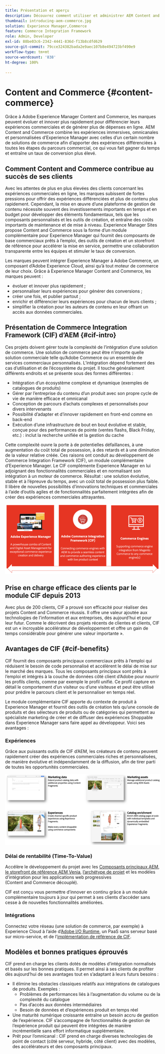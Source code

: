 ```yaml
---
title: Présentation et aperçu
description: Découvrez comment utiliser et administrer AEM Content and Commerce avec des articles utiles sur les intégrations et sur la prise en main d’AEM Storefront.
thumbnail: introducing-aem-commerce.jpg
solution: Experience Manager,Commerce
feature: Commerce Integration Framework
role: Admin, Developer
exl-id: 88be03c6-2342-4441-836d-f13b8cdfd629
source-git-commit: 79cce324382bada2e9aec107b8e494723bf490e9
workflow-type: tm+mt
source-wordcount: '838'
ht-degree: 100%

---
```


# Content and Commerce {#content-commerce}

Grâce à Adobe Experience Manager Content and Commerce, les marques peuvent évoluer et innover plus rapidement pour différencier leurs expériences commerciales et de générer plus de dépenses en ligne. AEM Content and Commerce combine les expériences immersives, omnicanales et personnalisées d’Experience Manager avec celles d’un certain nombre de solutions de commerce afin d’apporter des expériences différenciées à toutes les étapes du parcours commercial, ce qui vous fait gagner du temps et entraîne un taux de conversion plus élevé.

## Comment Content and Commerce contribue au succès de ses clients

Avec les attentes de plus en plus élevées des clients concernant les expériences commerciales en ligne, les marques subissent de fortes pressions pour offrir des expériences différenciées et plus de contenu plus rapidement. Cependant, la mise en œuvre d’une plateforme de gestion de contenu nécessite souvent des investissements importants en temps et en budget pour développer des éléments fondamentaux, tels que les composants personnalisés et les outils de création, et entraîne des coûts importants de maintenance et de mise à niveau. Experience Manager Sites propose Content and Commerce sous la forme d’un module complémentaire pour Experience Manager qui fournit des composants de base commerciaux prêts à l’emploi, des outils de création et un storefront de référence pour accélérer la mise en service, permettre une collaboration transparente entre les équipes et stimuler le taux de conversion.

Les marques peuvent intégrer Experience Manager à Adobe Commerce, un composant d’Adobe Experience Cloud, ainsi qu’à tout moteur de commerce de leur choix. Grâce à Experience Manager Content and Commerce, les marques peuvent :

* évoluer et innover plus rapidement ;
* personnaliser leurs expériences pour générer des conversions ;
* créer une fois, et publier partout ;
* enrichir et différencier leurs expériences pour chacun de leurs clients ;
* simplifier la création pour les auteurs de contenu en leur offrant un accès aux données commerciales.

## Présentation de Commerce Integration Framework (CIF) d’AEM {#cif-intro}

Ces projets doivent gérer toute la complexité de l’intégration d’une solution de commerce. Une solution de commerce peut être n’importe quelle solution commerciale telle qu’Adobe Commerce ou un ensemble de services commerciaux personnalisés. L’intégration dépend fortement des cas d’utilisation et de l’écosystème du projet. Il touche généralement différents endroits et se présente sous des formes différentes :

* Intégration d’un écosystème complexe et dynamique (exemples de catalogues de produits)
* Gérer par l’entreprise du contenu d’un produit avec son propre cycle de vie de manière efficace et omnicanal
* Conception de parcours d’achats complexes et personnalisés pour divers intervenants
* Possibilité d’adapter et d’innover rapidement en front-end comme en back-end
* Exécution d’une infrastructure de bout en bout évolutive et stable, conçue pour des performances de pointe (ventes flashs, Black Friday, etc.) : inclut la recherche unifiée et la gestion du cache

Cette complexité ouvre la porte à de potentielles défaillances, à une augmentation du coût total de possession, à des retards et à une diminution de la valeur relative créée. Ces raisons ont conduit au développement de Commerce Integration Framework (CIF), un module complémentaire d’Experience Manager. Le CIF complémente Experience Manager en lui adjoignant des fonctionnalités commerciales et en normalisant son intégration à un moteur de commerce. Résultat : une solution évolutive, stable et à l’épreuve du temps, avec un coût total de possession plus faible. Il libère de nouvelles possibilités d’innovations techniques et commerciales à l’aide d’outils agiles et de fonctionnalités parfaitement intégrées afin de créer des expériences commerciales attrayantes.

![Éléments du module CIF](./assets/CIF/CIF_Overview.png)

## Prise en charge efficace des clients par le module CIF depuis 2013

Avec plus de 200 clients, CIF a prouvé son efficacité pour réaliser des projets Content and Commerce réussis. Il offre une valeur ajoutée aux technologies de l’information et aux entreprises, dès aujourd’hui et pour leur futur. Comme le décrivent des projets récents de clientes et clients, CIF est un « incroyable accélérateur de développement et offre un gain de temps considérable pour générer une valeur importante ».

## Avantages de CIF {#cif-benefits}

CIF fournit des composants principaux commerciaux prêts à l’emploi qui réduisent le besoin de code personnalisé et accélèrent le délai de mise sur le marché des marques. Tous les composants principaux sont prêts à l’emploi et intégrés à la couche de données côté client d’Adobe pour nourrir les profils clients, comme par exemple le profil unifié. Ce profil capture en détail le comportement d’un visiteur ou d’une visiteuse et peut être utilisé pour prédire le parcours client et le personnaliser en temps réel.

Le module complémentaire CIF apporte du contexte de produit à Experience Manager et fournit des outils de création tels qu’une console de produits et des sélecteurs de produits ou de catégories qui permettent au spécialiste marketing de créer et de diffuser des expériences Shoppable dans Experience Manager sans faire appel au développeur. Voici ses avantages :

### Expériences

Grâce aux puissants outils de CIF d’AEM, les créateurs de contenu peuvent rapidement créer des expériences commerciales riches et personnalisées, de manière évolutive et indépendamment de la diffusion, afin de tirer parti de toutes les opportunités commerciales.

![Éléments du module CIF](./assets/CIF/CIF_Product_Experience_Management.png)

### Délai de rentabilité (Time-To-Value)

Accélère le développement du projet avec les [Composants principaux AEM](https://www.aemcomponents.dev/), [le storefront de référence AEM Venia](https://github.com/adobe/aem-cif-guides-venia), [l’archétype de projet](https://experienceleague.adobe.com/docs/experience-manager-core-components/using/developing/archetype/overview.html?lang=fr) et les modèles d’intégration pour les applications web progressives (Content and Commerce découplé).

CIF est conçu vous permettre d’innover en continu grâce à un module complémentaire toujours à jour qui permet à ses clients d’accéder sans cesse à de nouvelles fonctionnalités améliorées.

### Intégrations

Connectez votre réseau (une solution de commerce, par exemple) à Experience Cloud à l’aide d’[Adobe I/O Runtime](https://developer.adobe.com/apis/experienceplatform/runtime.html?lang=fr), un PaaS sans serveur basé sur micro-service, et de l’[implémentation de référence de CIF](https://github.com/adobe/commerce-cif-graphql-integration-reference).

## Modèles et bonnes pratiques éprouvés

CIF prend en charge les clients dotés de modèles d’intégration normalisés et basés sur les bonnes pratiques. Il permet ainsi à ses clients de profiter dès aujourd’hui de ses avantages tout en s’adaptant à leurs futurs besoins :

* Il élimine les obstacles classiques relatifs aux intégrations de catalogues de produits. Exemples :
   * Problèmes de performances liés à l’augmentation du volume ou de la complexité du catalogue
   * Pas d’accès aux données intermédiaires
   * Besoin de données et d’expériences produit en temps réel
* Une maturité numérique croissante entraîne un besoin accru de gestion de l’expérience. CIF s’accompagne de fonctionnalités de gestion de l’expérience produit qui peuvent être intégrées de manière incrémentielle sans effort informatique supplémentaire.
* Prêt pour l’omnicanal : CIF prend en charge diverses technologies de point de contact (côté serveur, hybride, côté client) avec des modèles, des accélérateurs et des composants principaux.
